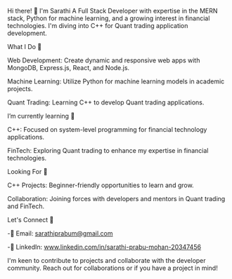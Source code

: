 Hi there! 👋 I'm Sarathi
A Full Stack Developer with expertise in the MERN stack, Python for machine learning, and a growing interest in financial technologies. I'm diving into C++ for Quant trading application development.

What I Do 🚀

Web Development: Create dynamic and responsive web apps with MongoDB, Express.js, React, and Node.js.

Machine Learning: Utilize Python for machine learning models in academic projects.

Quant Trading: Learning C++ to develop Quant trading applications.

I’m currently learning 🌱

C++: Focused on system-level programming for financial technology applications.

FinTech: Exploring Quant trading to enhance my expertise in financial technologies.

Looking For 👥

C++ Projects: Beginner-friendly opportunities to learn and grow.

Collaboration: Joining forces with developers and mentors in Quant trading and FinTech.

Let's Connect 👥

-📧 Email: sarathiprabum@gmail.com

-💼 LinkedIn:  www.linkedin.com/in/sarathi-prabu-mohan-20347456

I'm keen to contribute to projects and collaborate with the developer community. Reach out for collaborations or if you have a project in mind!
